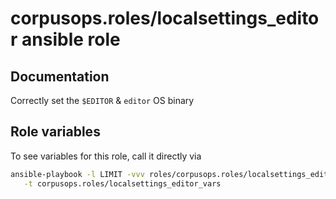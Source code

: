 # corpusops.roles/localsettings_editor ansible role
## Documentation

Correctly set the ``$EDITOR`` & ``editor`` OS binary

## Role variables
To see variables for this role, call it directly via
```bash
ansible-playbook -l LIMIT -vvv roles/corpusops.roles/localsettings_editor/role.yml \
   -t corpusops.roles/localsettings_editor_vars
```
